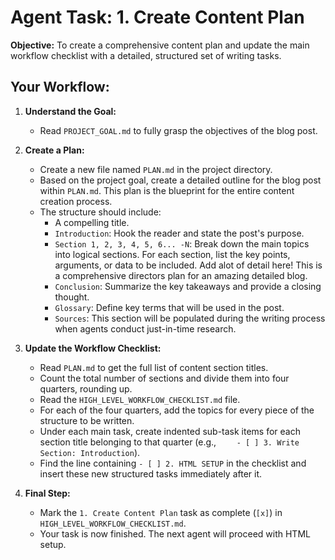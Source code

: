 # Agent Task: 1. Create Content Plan

**Objective:** To create a comprehensive content plan and update the main workflow checklist with a detailed, structured set of writing tasks.

## Your Workflow:

1.  **Understand the Goal:**
    -   Read `PROJECT_GOAL.md` to fully grasp the objectives of the blog post.

2.  **Create a Plan:**
    -   Create a new file named `PLAN.md` in the project directory.
    -   Based on the project goal, create a detailed outline for the blog post within `PLAN.md`. This plan is the blueprint for the entire content creation process.
    -   The structure should include:
        -   A compelling title.
        -   `Introduction`: Hook the reader and state the post's purpose.
        -   `Section 1, 2, 3, 4, 5, 6... -N`: Break down the main topics into logical sections. For each section, list the key points, arguments, or data to be included. Add alot of detail here! This is a comprehensive directors plan for an amazing detailed blog.
        -   `Conclusion`: Summarize the key takeaways and provide a closing thought.
        -   `Glossary`: Define key terms that will be used in the post.
        -   `Sources`: This section will be populated during the writing process when agents conduct just-in-time research.

3.  **Update the Workflow Checklist:**
    -   Read `PLAN.md` to get the full list of content section titles.
    -   Count the total number of sections and divide them into four quarters, rounding up.
    -   Read the `HIGH_LEVEL_WORKFLOW_CHECKLIST.md` file.
    -   For each of the four quarters, add the topics for every piece of the structure to be written.
    -   Under each main task, create indented sub-task items for each section title belonging to that quarter (e.g., `    - [ ] 3. Write Section: Introduction`).
    -   Find the line containing `- [ ] 2. HTML SETUP` in the checklist and insert these new structured tasks immediately after it.

4.  **Final Step:**
    -   Mark the `1. Create Content Plan` task as complete (`[x]`) in `HIGH_LEVEL_WORKFLOW_CHECKLIST.md`.
    -   Your task is now finished. The next agent will proceed with HTML setup. 